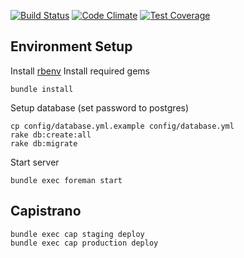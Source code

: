 [![Build Status](https://travis-ci.org/mokhan/cakeside.svg?branch=master)](https://travis-ci.org/mokhan/cakeside)
[![Code Climate](https://codeclimate.com/github/mokhan/cakeside/badges/gpa.svg)](https://codeclimate.com/github/mokhan/cakeside)
[![Test Coverage](https://codeclimate.com/github/mokhan/cakeside/badges/coverage.svg)](https://codeclimate.com/github/mokhan/cakeside)

## Environment Setup

Install [rbenv](https://github.com/sstephenson/rbenv#installation)
Install required gems

    bundle install

Setup database (set password to postgres)

    cp config/database.yml.example config/database.yml
    rake db:create:all
    rake db:migrate

Start server

    bundle exec foreman start
    
## Capistrano

    bundle exec cap staging deploy
    bundle exec cap production deploy
